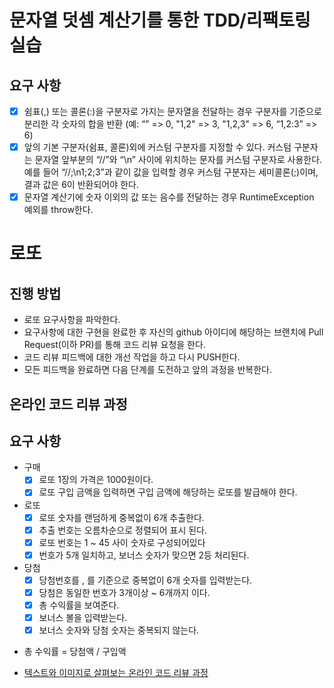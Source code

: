 # 문자열 덧셈 계산기를 통한 TDD/리팩토링 실습

## 요구 사항

- [X] 쉼표(,) 또는 콜론(:)을 구분자로 가지는 문자열을 전달하는 경우 구분자를 기준으로 분리한 각 숫자의 합을 반환 (예: “” => 0, "1,2" => 3, "1,2,3" => 6, “1,2:3” =>
  6)
- [X] 앞의 기본 구분자(쉼표, 콜론)외에 커스텀 구분자를 지정할 수 있다. 커스텀 구분자는 문자열 앞부분의 “//”와 “\n” 사이에 위치하는 문자를 커스텀 구분자로 사용한다. 예를 들어
  “//;\n1;2;3”과 같이 값을 입력할 경우 커스텀 구분자는 세미콜론(;)이며, 결과 값은 6이 반환되어야 한다.
- [X] 문자열 계산기에 숫자 이외의 값 또는 음수를 전달하는 경우 RuntimeException 예외를 throw한다.

# 로또

## 진행 방법

* 로또 요구사항을 파악한다.
* 요구사항에 대한 구현을 완료한 후 자신의 github 아이디에 해당하는 브랜치에 Pull Request(이하 PR)를 통해 코드 리뷰 요청을 한다.
* 코드 리뷰 피드백에 대한 개선 작업을 하고 다시 PUSH한다.
* 모든 피드백을 완료하면 다음 단계를 도전하고 앞의 과정을 반복한다.

## 온라인 코드 리뷰 과정

## 요구 사항

- 구매
  - [X] 로또 1장의 가격은 1000원이다.
  - [X] 로또 구입 금액을 입력하면 구입 금액에 해당하는 로또를 발급해야 한다.

- 로또
  - [X] 로또 숫자를 랜덤하게 중복없이 6개 추출한다.
  - [X] 추출 번호는 오름차순으로 정렬되어 표시 된다.
  - [X] 로또 번호는 1 ~ 45 사이 숫자로 구성되어있다
  - [X] 번호가 5개 일치하고, 보너스 숫자가 맞으면 2등 처리된다.

- 당첨
  - [X] 당첨번호를 , 를 기준으로 중복없이 6개 숫자를 입력받는다.
  - [X] 당첨은 동일한 번호가 3개이상 ~ 6개까지 이다.
  - [X] 총 수익률을 보여준다.
  - [X] 보너스 볼을 입력받는다.
  - [X] 보너스 숫자와 당첨 숫자는 중복되지 않는다.

* 총 수익률 = 당첨액 / 구입액

* [텍스트와 이미지로 살펴보는 온라인 코드 리뷰 과정](https://github.com/next-step/nextstep-docs/tree/master/codereview)
